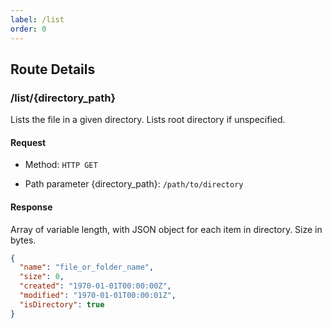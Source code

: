 ```yaml
---
label: /list
order: 0
---
```


## Route Details

### /list/\{directory_path\}

Lists the file in a given directory. Lists root directory if unspecified.

#### Request

- Method: `HTTP GET`

- Path parameter \{directory_path\}: `/path/to/directory`

#### Response

Array of variable length, with JSON object for each item in directory. Size in bytes.

```json
{
  "name": "file_or_folder_name",
  "size": 0,
  "created": "1970-01-01T00:00:00Z",
  "modified": "1970-01-01T00:00:01Z",
  "isDirectory": true
}
```